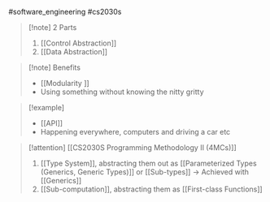 #software_engineering #cs2030s 
>[!note] 2 Parts
>1. [[Control Abstraction]]
>2. [[Data Abstraction]]

>[!note] Benefits
>- [[Modularity ]]
>- Using something without knowing the nitty gritty


>[!example]
>- [[API]]
>- Happening everywhere, computers and driving a car etc

>[!attention] [[CS2030S Programming Methodology II (4MCs)]]
>1. [[Type System]], abstracting them out as [[Parameterized Types (Generics, Generic Types)]] or [[Sub-types]] -> Achieved with [[Generics]]
>2. [[Sub-computation]], abstracting them as [[First-class Functions]]